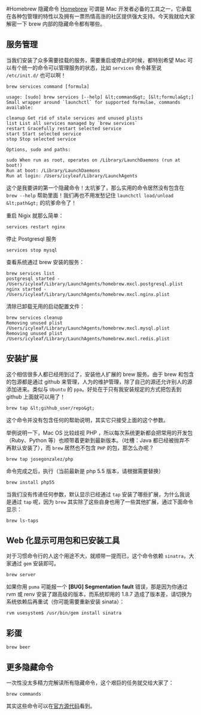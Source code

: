 #Homebrew 隐藏命令
[Homebrew](http://brew.sh/) 可谓是 Mac 开发者必备的工具之一，它承载在各种包管理的特性以及拥有一票热情高涨的社区提供强大支持。今天我就给大家解密一下 brew 内部的隐藏命令都有哪些。

## 服务管理

当我们安装了众多需要挂载的服务，需要重启或停止的时候，都特别希望 Mac 可以有个统一的命令可以管理服务的状态，比如 `services` 命令甚至说 `/etc/init.d/` 也可以啊！

```
brew services command [formula]

usage: [sudo] brew services [--help] &lt;command&gt; [&lt;formula&gt;]
Small wrapper around `launchctl` for supported formulae, commands available:

cleanup Get rid of stale services and unused plists
list List all services managed by `brew services`
restart Gracefully restart selected service
start Start selected service
stop Stop selected service

Options, sudo and paths:

sudo When run as root, operates on /Library/LaunchDaemons (run at boot!)
Run at boot: /Library/LaunchDaemons
Run at login: /Users/icyleaf/Library/LaunchAgents
```


这个是我要讲的第一个隐藏命令！太坑爹了，那么实用的命令居然没有包含在 `brew --help` 帮助里面！我们再也不用发愁记住 `launchctl load/unload &lt;path&gt;` 的坑爹命令了！

重启 Nigix 就那么简单：

```
services restart nginx
```


停止 Postgresql 服务

```
services stop mysql
```


查看系统通过 brew 安装的服务：

```
brew services list
postgresql started - /Users/icyleaf/Library/LaunchAgents/homebrew.mxcl.postgresql.plist
nginx started - /Users/icyleaf/Library/LaunchAgents/homebrew.mxcl.nginx.plist
```


清除已卸载无用的启动配置文件：

```
brew services cleanup
Removing unused plist /Users/icyleaf/Library/LaunchAgents/homebrew.mxcl.mysql.plist
Removing unused plist /Users/icyleaf/Library/LaunchAgents/homebrew.mxcl.redis.plist

```


## 安装扩展

这个相信很多人都已经用到过了，安装他人扩展的 brew 服务。由于 brew 和包含的包源都是通过 github 来管理，人为的维护管理，除了自己的源还允许别人的源添加进来。类似与 `Ubuntu` 的 `ppa`。好处在于只有我安装规定的方式把包丢到 github 上面就可以用了！

```
brew tap &lt;gihhub_user/repo&gt;

```


这个命令并没有包含任何的帮助说明，其实它只接受上面的这个参数。

举例说明一下，Mac OS 比较歧视 PHP ，所以每次系统更新都会把常用的开发包（Ruby、Python 等）也顺带着更新到最新版本。（吐槽：Java 都已经被抛弃不再默认安装了），而 `brew` 居然也不包含 `PHP` 的包，那怎么办呢？

```
brew tap josegonzalez/php
```


命令完成之后，执行（当前最新是 php 5.5 版本，请根据需要替换）

```
brew install php55

```


当我们没有传递任何参数，默认显示已经通过 `tap` 安装了哪些扩展，为什么我说是通过 `tap` 呢，因为 `brew` 其实除了这些自身也用了一些其他扩展，通过下面命令显示：

```
brew ls-taps
```


## Web 化显示可用包和已安装工具

对于习惯命令行的人这个用途不大，就顺带一提而已，这个命令依赖 `sinatra`，大家通过 `gem` 安装即可。

```
brew server
```
如果你用 `puma` 可能报一个 **[BUG] Segmentation fault** 错误，那是因为你通过 rvm 或 renv 安装了跟高级的版本，而系统却用的 1.8.7 造成了版本差，请切换为系统依赖后再重试（你可能需要重新安装 sinata）：

```
rvm usesystem$ /usr/bin/gem install sinatra
```
## 彩蛋

```
brew beer
```

## 更多隐藏命令

一次性没太多精力完解读所有隐藏命令，这个艰巨的任务就交给大家了：

```
brew commands
```

其实这些命令可以在[官方源代码](https://github.com/Homebrew/homebrew/tree/master/Library/Contributions/cmd)看到。



